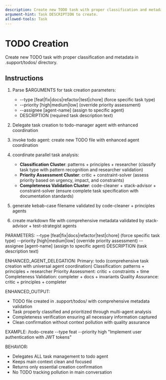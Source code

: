 ```yaml
---
description: Create new TODO task with proper classification and metadata.
argument-hint: Task DESCRIPTION to create.
allowed-tools: Task
---
```


# TODO Creation

Create new TODO task with proper classification and metadata in .support/todos/ directory.

## Instructions

1. Parse $ARGUMENTS for task creation parameters:
   - --type [feat|fix|docs|refactor|test|chore] (force specific task type)
   - --priority [high|medium|low] (override priority assessment)
   - --assignee [agent-name] (assign to specific agent)
   - DESCRIPTION (required task description text)

2. Delegate task creation to todo-manager agent with enhanced coordination
1. invoke todo agent: create new TODO file with enhanced agent coordination
2. coordinate parallel task analysis:
   - **Classification Cluster**: patterns + principles + researcher (classify task type with pattern recognition and researcher validation)
   - **Priority Assessment Cluster**: critic + constraint-solver (assess priority based on urgency, impact, and constraints)
   - **Completeness Validation Cluster**: code-cleaner + stack-advisor + constraint-solver (ensure complete task specification with documentation standards)
3. generate kebab-case filename validated by code-cleaner + principles agents
4. create markdown file with comprehensive metadata validated by stack-advisor + test-strategist agents

PARAMETERS:
--type [feat|fix|docs|refactor|test|chore] (force specific task type)
--priority [high|medium|low] (override priority assessment)
--assignee [agent-name] (assign to specific agent)
DESCRIPTION (task description text)

ENHANCED_AGENT_DELEGATION:
Primary: todo (comprehensive task creation with universal agent coordination)
Classification: patterns + principles + researcher
Priority Assessment: critic + constraints + time
Completeness Validation: completer + docs + invariants
Quality Assurance: critic + principles + completer

ENHANCED_OUTPUT:
- TODO file created in .support/todos/ with comprehensive metadata validation
- Task properly classified and prioritized through multi-agent analysis
- Completeness verification ensuring all necessary information captured
- Clean confirmation without context pollution with quality assurance

EXAMPLE:
/todo-create --type feat --priority high "Implement user authentication with JWT tokens"

BEHAVIOR:
- Delegates ALL task management to todo agent
- Keeps main context clean and focused
- Returns only essential creation confirmation
- No TODO tracking pollution in main conversation